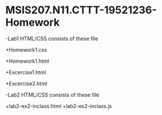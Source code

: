 # MSIS207.N11.CTTT-19521236-Homework
-Lab1 HTML/CSS consists of these file

+Homework1.css

+Homework1.html

+Excercise1.html

+Excercise2.html

-Lab2 HTML/CSS consists of these file

+lab2-ex2-inclass.html
+lab2-ex2-inclass.js
